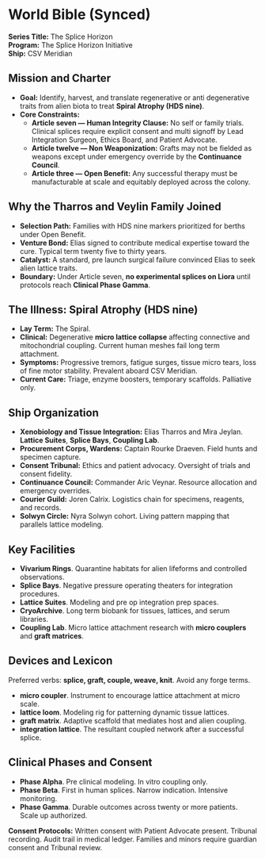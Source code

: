 # World Bible (Synced)

**Series Title:** The Splice Horizon  
**Program:** The Splice Horizon Initiative  
**Ship:** CSV Meridian

## Mission and Charter
- **Goal:** Identify, harvest, and translate regenerative or anti degenerative traits from alien biota to treat **Spiral Atrophy (HDS nine)**.
- **Core Constraints:**
  - **Article seven — Human Integrity Clause:** No self or family trials. Clinical splices require explicit consent and multi signoff by Lead Integration Surgeon, Ethics Board, and Patient Advocate.
  - **Article twelve — Non Weaponization:** Grafts may not be fielded as weapons except under emergency override by the **Continuance Council**.
  - **Article three — Open Benefit:** Any successful therapy must be manufacturable at scale and equitably deployed across the colony.

## Why the Tharros and Veylin Family Joined
- **Selection Path:** Families with HDS nine markers prioritized for berths under Open Benefit.
- **Venture Bond:** Elias signed to contribute medical expertise toward the cure. Typical term twenty five to thirty years.
- **Catalyst:** A standard, pre launch surgical failure convinced Elias to seek alien lattice traits.
- **Boundary:** Under Article seven, **no experimental splices on Liora** until protocols reach **Clinical Phase Gamma**.

## The Illness: Spiral Atrophy (HDS nine)
- **Lay Term:** The Spiral.
- **Clinical:** Degenerative **micro lattice collapse** affecting connective and mitochondrial coupling. Current human meshes fail long term attachment.
- **Symptoms:** Progressive tremors, fatigue surges, tissue micro tears, loss of fine motor stability. Prevalent aboard CSV Meridian.
- **Current Care:** Triage, enzyme boosters, temporary scaffolds. Palliative only.

## Ship Organization
- **Xenobiology and Tissue Integration:** Elias Tharros and Mira Jeylan. **Lattice Suites**, **Splice Bays**, **Coupling Lab**.
- **Procurement Corps, Wardens:** Captain Rourke Draeven. Field hunts and specimen capture.
- **Consent Tribunal:** Ethics and patient advocacy. Oversight of trials and consent fidelity.
- **Continuance Council:** Commander Aric Veynar. Resource allocation and emergency overrides.
- **Courier Guild:** Joren Calrix. Logistics chain for specimens, reagents, and records.
- **Solwyn Circle:** Nyra Solwyn cohort. Living pattern mapping that parallels lattice modeling.

## Key Facilities
- **Vivarium Rings**. Quarantine habitats for alien lifeforms and controlled observations.  
- **Splice Bays**. Negative pressure operating theaters for integration procedures.  
- **Lattice Suites**. Modeling and pre op integration prep spaces.  
- **CryoArchive**. Long term biobank for tissues, lattices, and serum libraries.  
- **Coupling Lab**. Micro lattice attachment research with **micro couplers** and **graft matrices**.

## Devices and Lexicon
Preferred verbs: **splice, graft, couple, weave, knit**. Avoid any forge terms.

- **micro coupler**. Instrument to encourage lattice attachment at micro scale.  
- **lattice loom**. Modeling rig for patterning dynamic tissue lattices.  
- **graft matrix**. Adaptive scaffold that mediates host and alien coupling.  
- **integration lattice**. The resultant coupled network after a successful splice.

## Clinical Phases and Consent
- **Phase Alpha**. Pre clinical modeling. In vitro coupling only.  
- **Phase Beta**. First in human splices. Narrow indication. Intensive monitoring.  
- **Phase Gamma**. Durable outcomes across twenty or more patients. Scale up authorized.

**Consent Protocols:** Written consent with Patient Advocate present. Tribunal recording. Audit trail in medical ledger. Families and minors require guardian consent and Tribunal review.
